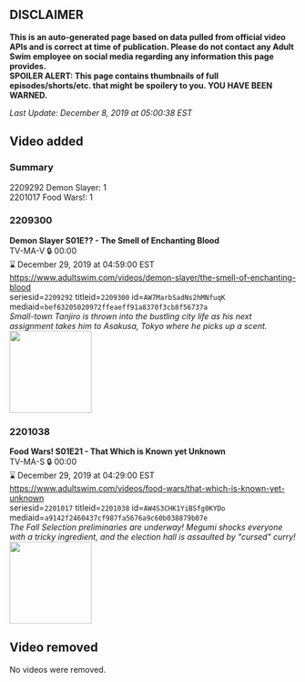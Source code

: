 ## DISCLAIMER
**This is an auto-generated page based on data pulled from official video APIs and is correct at time of publication. Please do not contact any Adult Swim employee on social media regarding any information this page provides.**  
**SPOILER ALERT: This page contains thumbnails of full episodes/shorts/etc. that might be spoilery to you. YOU HAVE BEEN WARNED.**  

_Last Update: December 8, 2019 at 05:00:38 EST_
## Video added
### Summary
2209292 Demon Slayer: 1  
2201017 Food Wars!: 1  
### 2209300
**Demon Slayer S01E?? - The Smell of Enchanting Blood**  
TV-MA-V 🔒 00:00  
⌛ December 29, 2019 at 04:59:00 EST  
https://www.adultswim.com/videos/demon-slayer/the-smell-of-enchanting-blood  
seriesid=`2209292` titleid=`2209300` id=`AW7MarbSadNs2hMNfuqK` mediaid=`bef63205020972ffeaeff91a8370f3cb8f56737a`  
_Small-town Tanjiro is thrown into the bustling city life as his next assignment takes him to Asakusa, Tokyo where he picks up a scent._  
<a href="https://media.cdn.adultswim.com/uploads/20191203/thumbnails/2_191231039323-DemonSlayer_008.jpg"><img src="https://media.cdn.adultswim.com/uploads/20191203/thumbnails/2_191231039323-DemonSlayer_008.jpg" height="144px" /></a>
### 2201038
**Food Wars! S01E21 - That Which is Known yet Unknown**  
TV-MA-S 🔒 00:00  
⌛ December 29, 2019 at 04:29:00 EST  
https://www.adultswim.com/videos/food-wars/that-which-is-known-yet-unknown  
seriesid=`2201017` titleid=`2201038` id=`AW4S3CHK1YiBSfg0KYDo` mediaid=`a9142f2460437cf987fa5676a9c60b038879b07e`  
_The Fall Selection preliminaries are underway! Megumi shocks everyone with a tricky ingredient, and the election hall is assaulted by "cursed" curry!_  
<a href="https://media.cdn.adultswim.com/uploads/20191028/thumbnails/2_1910281053583-FoodWars_021.jpg"><img src="https://media.cdn.adultswim.com/uploads/20191028/thumbnails/2_1910281053583-FoodWars_021.jpg" height="144px" /></a>
## Video removed
No videos were removed.  
